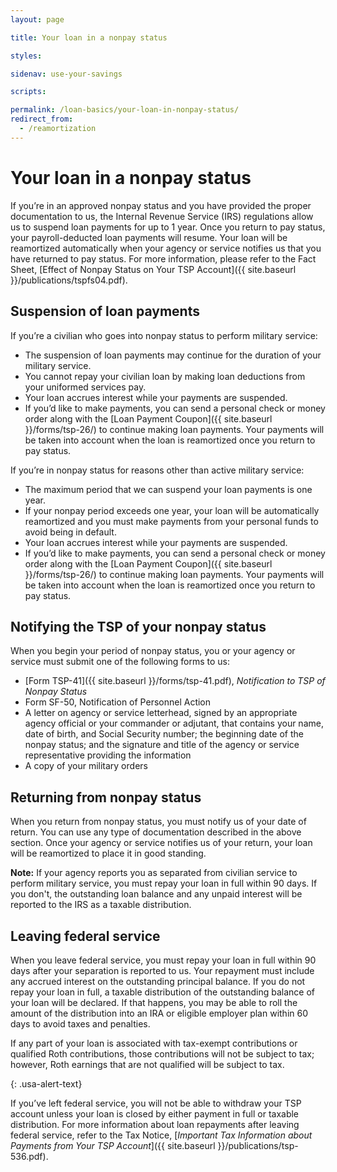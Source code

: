 ```yaml
---
layout: page

title: Your loan in a nonpay status

styles:

sidenav: use-your-savings

scripts:

permalink: /loan-basics/your-loan-in-nonpay-status/
redirect_from:
  - /reamortization
---
```


# Your loan in a nonpay status

<p markdown="1">If you’re in an approved <span data-term="Nonpay Status" class="js-glossary-toggle term term-end">nonpay status</span> and you have provided the proper documentation to us, the Internal Revenue Service (IRS) regulations allow us to suspend loan payments for up to 1 year.  Once you return to <span data-term="Pay Status" class="js-glossary-toggle term term-end">pay status</span>, your payroll-deducted loan payments will resume. Your loan will be reamortized automatically when your agency or service notifies us that you have returned to pay status. For more information, please refer to the Fact Sheet, [Effect of Nonpay Status on Your TSP Account]({{ site.baseurl }}/publications/tspfs04.pdf).</p>

## Suspension of loan payments
If you’re a civilian who goes into nonpay status to perform military service:
+ The suspension of loan payments may continue for the duration of your military service.
+ You cannot repay your civilian loan by making loan deductions from your uniformed services pay.
+ Your loan accrues interest while your payments are suspended.
+ If you’d like to make payments, you can send a personal check or money order along with the [Loan Payment Coupon]({{ site.baseurl }}/forms/tsp-26/) to continue making loan payments. Your payments will be taken into account when the loan is reamortized once you return to pay status.

If you’re in nonpay status for reasons other than active military service:
+ The maximum period that we can suspend your loan payments is one year.
+ If your nonpay period exceeds one year, your loan will be automatically reamortized and you must make payments from your personal funds to avoid being in default.
+ Your loan accrues interest while your payments are suspended.
+ If you’d like to make payments, you can send a personal check or money order along with the [Loan Payment Coupon]({{ site.baseurl }}/forms/tsp-26/) to continue making loan payments. Your payments will be taken into account when the loan is reamortized once you return to pay status.

## Notifying the TSP of your nonpay status
When you begin your period of nonpay status, you or your agency or service must submit one of the following forms to us:
+ [Form TSP-41]({{ site.baseurl }}/forms/tsp-41.pdf), _Notification to TSP of Nonpay Status_
+ Form SF-50, Notification of Personnel Action
+ A letter on agency or service letterhead, signed by an appropriate agency official or your commander or adjutant, that contains your name, date of birth, and Social Security number; the beginning date of the nonpay status; and the signature and title of the agency or service representative providing the information
+ A copy of your military orders

## Returning from nonpay status
When you return from nonpay status, you must notify us of your date of return. You can use any type of documentation described in the above section. Once your agency or service notifies us of your return, your loan will be reamortized to place it in good standing.

**Note:** If your agency reports you as separated from civilian service to perform military service, you must repay your loan in full within 90 days. If you don't, the outstanding loan balance and any unpaid interest will be reported to the IRS as a taxable distribution.

## Leaving federal service
When you leave federal service, you must repay your loan in full within 90 days after your separation is reported to us. Your repayment must include any accrued interest on the outstanding principal balance.
If you do not repay your loan in full, a taxable distribution of the outstanding balance of your loan will be declared. If that happens, you may be able to roll the amount of the distribution into an IRA or eligible employer plan within 60 days to avoid taxes and penalties.
<div class="usa-alert usa-alert-info">
<div class="usa-alert-body" markdown="1">
If any part of your loan is associated with tax-exempt contributions or qualified Roth contributions, those contributions will not be subject to tax; however, Roth earnings that are not qualified will be subject to tax.

{: .usa-alert-text}
</div>
</div>

If you’ve left federal service, you will not be able to withdraw your TSP account unless your loan is closed by either payment in full or taxable distribution.
For more information about loan repayments after leaving federal service, refer to the Tax Notice, [_Important Tax Information about Payments from Your TSP Account_]({{ site.baseurl }}/publications/tsp-536.pdf).
